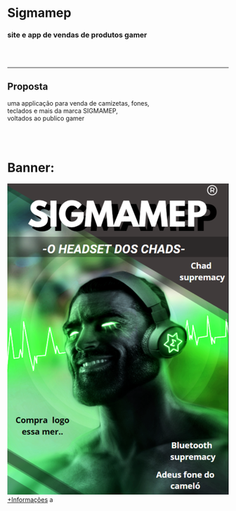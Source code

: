 <h1>Sigmamep</h1>
<h3>site e app de vendas de produtos gamer</h3>
<br>
<br>
<hr>
<h2>Proposta</h2>
<p>uma applicação para venda de camizetas, fones,<br>
teclados e mais da marca SIGMAMEP, <br>
voltados ao publico gamer</p>
<br>
<br>
<h1>Banner:</h1>
<img src="Baner.png">
<br>
<a href="https://www.notion.so/a6f9bf84f51a42118773c5c8828db075"> +Informações</a>
a
